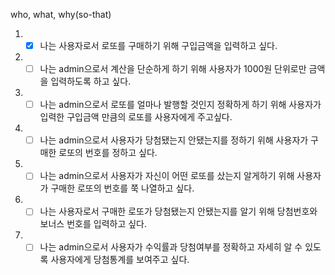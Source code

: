 who, what, why(so-that)

1. - [x] 나는 사용자로서 로또를 구매하기 위해 구입금액을 입력하고 싶다.
2. - [ ] 나는 admin으로서 계산을 단순하게 하기 위해 사용자가 1000원 단위로만 금액을 입력하도록 하고 싶다.
3. - [ ] 나는 admin으로서 로또를 얼마나 발행할 것인지 정확하게 하기 위해 사용자가 입력한 구입금액 만큼의 로또를 사용자에게 주고싶다.
4. - [ ] 나는 admin으로서 사용자가 당첨됐는지 안됐는지를 정하기 위해 사용자가 구매한 로또의 번호를 정하고 싶다.
5. - [ ] 나는 admin으로서 사용자가 자신이 어떤 로또를 샀는지 알게하기 위해 사용자가 구매한 로또의 번호를 쭉 나열하고 싶다.
6. - [ ] 나는 사용자로서 구매한 로또가 당첨됐는지 안됐는지를 알기 위해 당첨번호와 보너스 번호를 입력하고 싶다.
7. - [ ] 나는 admin으로서 사용자가 수익률과 당첨여부를 정확하고 자세히 알 수 있도록 사용자에게 당첨통계를 보여주고 싶다.

